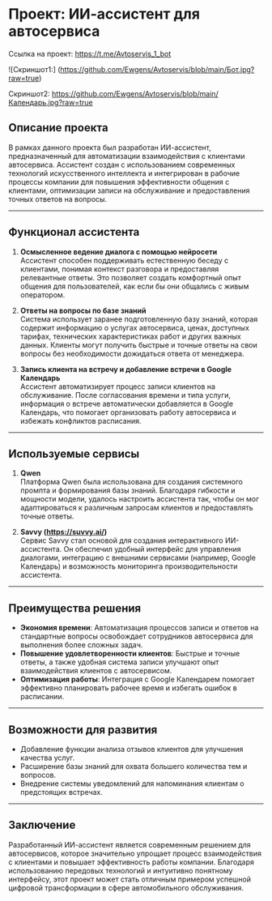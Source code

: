 # Проект: ИИ-ассистент для автосервиса

Ссылка на проект: https://t.me/Avtoservis_1_bot

![Скриншот1:] (https://github.com/Ewgens/Avtoservis/blob/main/Бот.jpg?raw=true)

Скриншот2: https://github.com/Ewgens/Avtoservis/blob/main/Календарь.jpg?raw=true

## Описание проекта

В рамках данного проекта был разработан ИИ-ассистент, предназначенный для автоматизации взаимодействия с клиентами автосервиса. Ассистент создан с использованием современных технологий искусственного интеллекта и интегрирован в рабочие процессы компании для повышения эффективности общения с клиентами, оптимизации записи на обслуживание и предоставления точных ответов на вопросы.

---

## Функционал ассистента

1. **Осмысленное ведение диалога с помощью нейросети**  
   Ассистент способен поддерживать естественную беседу с клиентами, понимая контекст разговора и предоставляя релевантные ответы. Это позволяет создать комфортный опыт общения для пользователей, как если бы они общались с живым оператором.

2. **Ответы на вопросы по базе знаний**  
   Система использует заранее подготовленную базу знаний, которая содержит информацию о услугах автосервиса, ценах, доступных тарифах, технических характеристиках работ и других важных данных. Клиенты могут получить быстрые и точные ответы на свои вопросы без необходимости дожидаться ответа от менеджера.

3. **Запись клиента на встречу и добавление встречи в Google Календарь**  
   Ассистент автоматизирует процесс записи клиентов на обслуживание. После согласования времени и типа услуги, информация о встрече автоматически добавляется в Google Календарь, что помогает организовать работу автосервиса и избежать конфликтов расписания.

---

## Используемые сервисы

1. **Qwen**  
   Платформа Qwen была использована для создания системного промпта и формирования базы знаний. Благодаря гибкости и мощности модели, удалось настроить ассистента так, чтобы он мог адаптироваться к различным запросам клиентов и предоставлять точные ответы.

2. **Savvy (https://suvvy.ai/)**  
   Сервис Savvy стал основой для создания интерактивного ИИ-ассистента. Он обеспечил удобный интерфейс для управления диалогами, интеграцию с внешними сервисами (например, Google Календарь) и возможность мониторинга производительности ассистента.

---

## Преимущества решения

- **Экономия времени**: Автоматизация процессов записи и ответов на стандартные вопросы освобождает сотрудников автосервиса для выполнения более сложных задач.
- **Повышение удовлетворенности клиентов**: Быстрые и точные ответы, а также удобная система записи улучшают опыт взаимодействия клиентов с автосервисом.
- **Оптимизация работы**: Интеграция с Google Календарем помогает эффективно планировать рабочее время и избегать ошибок в расписании.

---

## Возможности для развития

- Добавление функции анализа отзывов клиентов для улучшения качества услуг.
- Расширение базы знаний для охвата большего количества тем и вопросов.
- Внедрение системы уведомлений для напоминания клиентам о предстоящих встречах.

---

## Заключение

Разработанный ИИ-ассистент является современным решением для автосервисов, которое значительно упрощает процесс взаимодействия с клиентами и повышает эффективность работы компании. Благодаря использованию передовых технологий и интуитивно понятному интерфейсу, этот проект может стать отличным примером успешной цифровой трансформации в сфере автомобильного обслуживания.
